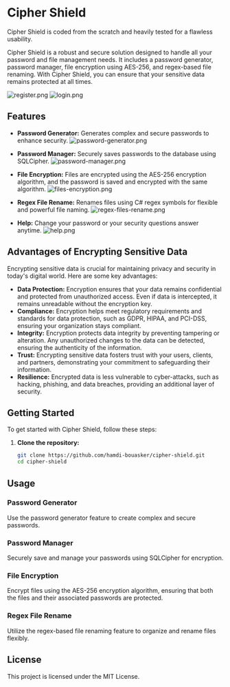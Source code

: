# Cipher Shield

Cipher Shield is coded from the scratch and heavily tested for a flawless usability.

Cipher Shield is a robust and secure solution designed to handle all your password and file management needs. It includes a password generator, password manager, file encryption using AES-256, and regex-based file renaming. 
With Cipher Shield, you can ensure that your sensitive data remains protected at all times.

![register.png](https://github.com/hamdi-bouasker/Cipher-Shield/blob/master/register.png)                     ![login.png](https://github.com/hamdi-bouasker/Cipher-Shield/blob/master/login.png)


## Features

- **Password Generator:** Generates complex and secure passwords to enhance security.
  ![password-generator.png](https://github.com/hamdi-bouasker/Cipher-Shield/blob/master/password-generator.png)

- **Password Manager:** Securely saves passwords to the database using SQLCipher.
  ![password-manager.png](https://github.com/hamdi-bouasker/Cipher-Shield/blob/master/password-manager.png)
  
- **File Encryption:** Files are encrypted using the AES-256 encryption algorithm, and the password is saved and encrypted with the same algorithm.
  ![files-encryption.png](https://github.com/hamdi-bouasker/Cipher-Shield/blob/master/files-encryption.png)

- **Regex File Rename:** Renames files using C# regex symbols for flexible and powerful file naming.
  ![regex-files-rename.png](https://github.com/hamdi-bouasker/Cipher-Shield/blob/master/regex-files-rename.png)

- **Help:** Change your password or your security questions answer anytime.
![help.png](https://github.com/hamdi-bouasker/Cipher-Shield/blob/master/help.png)
  

## Advantages of Encrypting Sensitive Data

Encrypting sensitive data is crucial for maintaining privacy and security in today's digital world. Here are some key advantages:

- **Data Protection:** Encryption ensures that your data remains confidential and protected from unauthorized access. Even if data is intercepted, it remains unreadable without the encryption key.
- **Compliance:** Encryption helps meet regulatory requirements and standards for data protection, such as GDPR, HIPAA, and PCI-DSS, ensuring your organization stays compliant.
- **Integrity:** Encryption protects data integrity by preventing tampering or alteration. Any unauthorized changes to the data can be detected, ensuring the authenticity of the information.
- **Trust:** Encrypting sensitive data fosters trust with your users, clients, and partners, demonstrating your commitment to safeguarding their information.
- **Resilience:** Encrypted data is less vulnerable to cyber-attacks, such as hacking, phishing, and data breaches, providing an additional layer of security.

## Getting Started

To get started with Cipher Shield, follow these steps:

1. **Clone the repository:**
   ```sh
   git clone https://github.com/hamdi-bouasker/cipher-shield.git
   cd cipher-shield

## Usage

### Password Generator
Use the password generator feature to create complex and secure passwords.

### Password Manager
Securely save and manage your passwords using SQLCipher for encryption.

### File Encryption
Encrypt files using the AES-256 encryption algorithm, ensuring that both the files and their associated passwords are protected.

### Regex File Rename
Utilize the regex-based file renaming feature to organize and rename files flexibly.

## License

This project is licensed under the MIT License.


